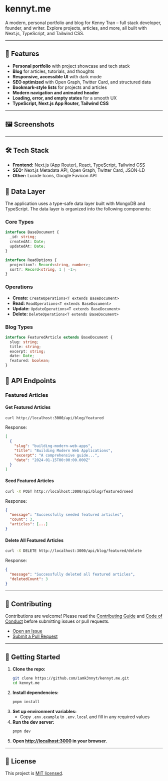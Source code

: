 # kennyt.me

A modern, personal portfolio and blog for Kenny Tran – full stack developer, founder, and writer. Explore projects, articles, and more, all built with Next.js, TypeScript, and Tailwind CSS.

---

## 🚀 Features

- **Personal portfolio** with project showcase and tech stack
- **Blog** for articles, tutorials, and thoughts
- **Responsive, accessible UI** with dark mode
- **SEO optimized** with Open Graph, Twitter Card, and structured data
- **Bookmark-style lists** for projects and articles
- **Modern navigation and animated header**
- **Loading, error, and empty states** for a smooth UX
- **TypeScript, Next.js App Router, Tailwind CSS**

---

## 🖼️ Screenshots

<!-- Add screenshots here -->

---

## 🛠️ Tech Stack

- **Frontend:** Next.js (App Router), React, TypeScript, Tailwind CSS
- **SEO:** Next.js Metadata API, Open Graph, Twitter Card, JSON-LD
- **Other:** Lucide Icons, Google Favicon API

## 💾 Data Layer

The application uses a type-safe data layer built with MongoDB and TypeScript. The data layer is organized into the following components:

### Core Types

```typescript
interface BaseDocument {
  _id: string;
  createdAt: Date;
  updatedAt: Date;
}

interface ReadOptions {
  projection?: Record<string, number>;
  sort?: Record<string, 1 | -1>;
}
```

### Operations

- **Create:** `CreateOperations<T extends BaseDocument>`
- **Read:** `ReadOperations<T extends BaseDocument>`
- **Update:** `UpdateOperations<T extends BaseDocument>`
- **Delete:** `DeleteOperations<T extends BaseDocument>`

### Blog Types

```typescript
interface FeaturedArticle extends BaseDocument {
  slug: string;
  title: string;
  excerpt: string;
  date: Date;
  featured: boolean;
}
```

## 🔌 API Endpoints

### Featured Articles

#### Get Featured Articles

```bash
curl http://localhost:3000/api/blog/featured
```

Response:

```json
[
  {
    "slug": "building-modern-web-apps",
    "title": "Building Modern Web Applications",
    "excerpt": "A comprehensive guide...",
    "date": "2024-01-15T00:00:00.000Z"
  }
]
```

#### Seed Featured Articles

```bash
curl -X POST http://localhost:3000/api/blog/featured/seed
```

Response:

```json
{
  "message": "Successfully seeded featured articles",
  "count": 3,
  "articles": [...]
}
```

#### Delete All Featured Articles

```bash
curl -X DELETE http://localhost:3000/api/blog/featured/delete
```

Response:

```json
{
  "message": "Successfully deleted all featured articles",
  "deletedCount": 3
}
```

---

## 📝 Contributing

Contributions are welcome! Please read the [Contributing Guide](./CONTRIBUTING.md) and [Code of Conduct](./CODE_OF_CONDUCT.md) before submitting issues or pull requests.

- [Open an Issue](https://github.com/iamk3nnyt/kennyt.me/issues)
- [Submit a Pull Request](https://github.com/iamk3nnyt/kennyt.me/pulls)

---

## 🏁 Getting Started

1. **Clone the repo:**
   ```sh
   git clone https://github.com/iamk3nnyt/kennyt.me.git
   cd kennyt.me
   ```
2. **Install dependencies:**
   ```sh
   pnpm install
   ```
3. **Set up environment variables:**
   - Copy `.env.example` to `.env.local` and fill in any required values
4. **Run the dev server:**
   ```sh
   pnpm dev
   ```
5. **Open [http://localhost:3000](http://localhost:3000) in your browser.**

---

## 📄 License

This project is [MIT licensed](./LICENSE).
